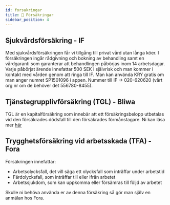 ```yaml
---
id: forsakringar
title: 📄 Försäkringar
sidebar_position: 4
---
```


## Sjukvårdsförsäkring - IF

Med sjukvårdsförsäkringen får vi tillgång till privat vård utan långa köer. I försäkringen ingår rådgivning och bokning av behandling samt en vårdgaranti som garanterar att behandlingen påbörjas inom 14 arbetsdagar. Varje påbörjat ärende innefattar 500 SEK i självrisk och man kommer i kontakt med vården genom att ringa till IF. Man kan använda KRY gratis om man anger numret SP1501096 i appen. Nummer till IF -> 020-620620 (vårt org nr om de behöver det 556780-8455).

## Tjänstegrupplivförsäkring (TGL) - Bliwa

TGL är en kapitalförsäkring som innebär att ett försäkringsbelopp utbetalas vid den försäkrades dödsfall till den försäkrades förmånstagare. Ni kan läsa mer [här](https://kund.bliwa.se/globalassets/2021/blanketter-och-villkor/gemensamt/tjanstegrupplivforsakring/information/forkopsinformation-icke-kollektivavtalad-tgl.pdf)

## Trygghetsförsäkring vid arbetsskada (TFA) - Fora

Försäkringen innefattar:

* Arbetsolycksfall, det vill säga ett olycksfall som inträffar under arbetstid
* Färdolycksfall, som inträffar till eller ifrån arbetet
* Arbetssjukdom, som kan uppkomma eller försämras till följd av arbetet

Skulle ni behöva använda er av denna försäkring så gör man själv en anmälan hos Fora.
